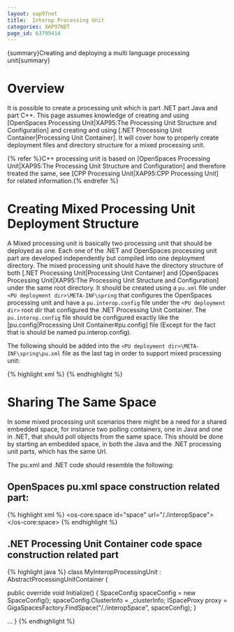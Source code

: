 ```yaml
---
layout: xap97net
title:  Interop Processing Unit
categories: XAP97NET
page_id: 63799414
---
```


{summary}Creating and deploying a multi language processing unit{summary}

# Overview

It is possible to create a processing unit which is part .NET part Java and part C++.
This page assumes knowledge of creating and using [OpenSpaces Processing Unit|XAP95:The Processing Unit Structure and Configuration] and creating and using [.NET Processing Unit Container|Processing Unit Container]. It will cover how to properly create deployment files and directory structure for a mixed processing unit.

{% refer %}C++ processing unit is based on [OpenSpaces Processing Unit|XAP95:The Processing Unit Structure and Configuration] and therefore treated the same, see [CPP Processing Unit|XAP95:CPP Processing Unit] for related information.{% endrefer %}

# Creating Mixed Processing Unit Deployment Structure

A Mixed processing unit is basically two processing unit that should be deployed as one. Each one of the .NET and OpenSpaces processing unit part are developed independently but compiled into one deployment directory. The mixed processing unit should have the directory structure of both [.NET Processing Unit|Processing Unit Container] and [OpenSpaces Processing Unit|XAP95:The Processing Unit Structure and Configuration] under the same root directory. It should be created using a `pu.xml` file under `<PU deployment dir>\META-INF\spring` that configures the OpenSpaces processing unit and have a `pu.interop.config` file under the `<PU deployment dir>` root dir that configured the .NET Processing Unit Container. The `pu.interop.config` file should be configured exactly like the [pu.config|Processing Unit Container#pu.config] file (Except for the fact that is should be named pu.interop.config).

The following should be added into the `<PU deployment dir>\META-INF\spring\pu.xml` file as the last tag in order to support mixed processing unit:


{% highlight xml %}
<bean id="dotnetProcessingUnitContainer" class="org.openspaces.interop.DotnetProcessingUnitBean">
</bean>
{% endhighlight %}


# Sharing The Same Space

In some mixed processing unit scenarios there might be a need for a shared embedded space, for instance two polling containers, one in Java and one in .NET, that should poll objects from the same space. This should be done by starting an embedded space, in both the Java and the .NET processing unit parts, which has the same Url.

The pu.xml and .NET code should resemble the following:

## OpenSpaces pu.xml space construction related part:


{% highlight xml %}
<os-core:space id="space" url="/./interopSpace">
</os-core:space>
{% endhighlight %}


## .NET Processing Unit Container code space construction related part


{% highlight java %}
class MyInteropProcessingUnit : AbstractProcessingUnitContainer
{

  public override void Initialize()
  {
    SpaceConfig spaceConfig = new SpaceConfig();
    spaceConfig.ClusterInfo = _clusterInfo;
    ISpaceProxy proxy = GigaSpacesFactory.FindSpace("/./interopSpace", spaceConfig);
  }

  ...
}
{% endhighlight %}
